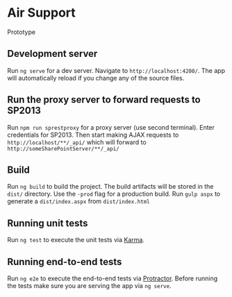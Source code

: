 # Air Support

Prototype

## Development server
Run `ng serve` for a dev server. Navigate to `http://localhost:4200/`. The app will automatically reload if you change any of the source files.

## Run the proxy server to forward requests to SP2013
Run `npm run sprestproxy` for a proxy server (use second terminal).   Enter credentials for SP2013.  Then start making AJAX requests to `http://localhost/**/_api/` which will forward to `http://someSharePointServer/**/_api/`

## Build

Run `ng build` to build the project. The build artifacts will be stored in the `dist/` directory. Use the `-prod` flag for a production build.  Run `gulp aspx` to generate a `dist/index.aspx` from `dist/index.html` 

## Running unit tests

Run `ng test` to execute the unit tests via [Karma](https://karma-runner.github.io).

## Running end-to-end tests

Run `ng e2e` to execute the end-to-end tests via [Protractor](http://www.protractortest.org/).
Before running the tests make sure you are serving the app via `ng serve`.